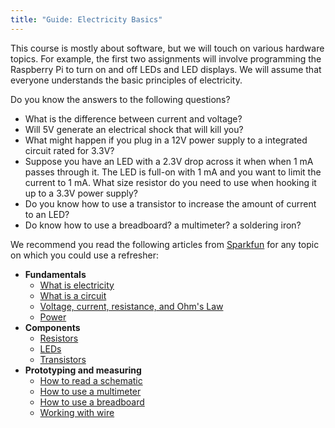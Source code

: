 ```yaml
---
title: "Guide: Electricity Basics"
---
```


This course is mostly about software, but we will touch on various hardware topics. For example, the first two assignments will involve programming the Raspberry Pi to turn on and off LEDs and LED displays. We will assume that everyone understands the basic principles of electricity.

Do you know the answers to the following questions?

- What is the difference between current and voltage?
- Will 5V generate an electrical shock that will kill you?
- What might happen if you plug in a 12V power supply to a integrated circuit
   rated for 3.3V?
- Suppose you have an LED with a 2.3V drop across it when when 1 mA passes
   through it. The LED is full-on with 1 mA and you want to limit the current
   to 1 mA. What size resistor do you need to use when hooking it up to a 3.3V
   power supply?
- Do you know how to use a transistor to increase the amount of current to an
   LED?
- Do know how to use a breadboard? a multimeter? a soldering iron?


We recommend you read the following articles from 
[Sparkfun](https://www.sparkfun.com) for any topic on which you could use a refresher:

- __Fundamentals__
    - [What is electricity](https://learn.sparkfun.com/tutorials/what-is-electricity)
    - [What is a circuit](https://learn.sparkfun.com/tutorials/what-is-a-circuit)
    - [Voltage, current, resistance, and Ohm's Law](https://learn.sparkfun.com/tutorials/voltage-current-resistance-and-ohms-law)
    - [Power](https://learn.sparkfun.com/tutorials/electric-power)
- __Components__
    - [Resistors](https://learn.sparkfun.com/tutorials/resistors)
    - [LEDs](https://learn.sparkfun.com/tutorials/light-emitting-diodes-leds)
    - [Transistors](https://learn.sparkfun.com/tutorials/transistors)
- __Prototyping and measuring__
    - [How to read a schematic](https://learn.sparkfun.com/tutorials/how-to-read-a-schematic)
    - [How to use a multimeter](https://learn.sparkfun.com/tutorials/how-to-use-a-multimeter)
    - [How to use a breadboard](https://learn.sparkfun.com/tutorials/how-to-use-a-breadboard)
    - [Working with wire](https://learn.sparkfun.com/tutorials/working-with-wire)

